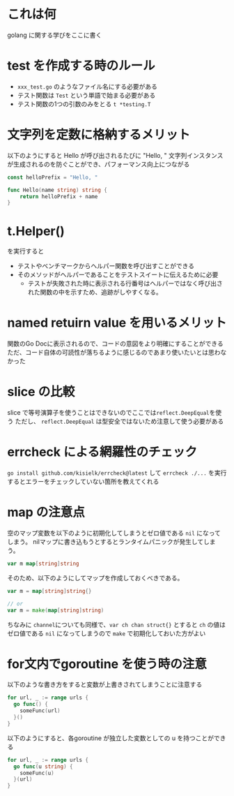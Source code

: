 # これは何
golang に関する学びをここに書く

# test を作成する時のルール
- `xxx_test.go` のようなファイル名にする必要がある
- テスト関数は `Test` という単語で始まる必要がある
- テスト関数の1つの引数のみをとる `t *testing.T`

# 文字列を定数に格納するメリット
以下のようにすると Hello が呼び出されるたびに "Hello, " 文字列インスタンスが生成されるのを防ぐことができ、パフォーマンス向上につながる

```go
const helloPrefix = "Hello, "

func Hello(name string) string {
	return helloPrefix + name
}
```

# t.Helper()
を実行すると
- テストやベンチマークからヘルパー関数を呼び出すことができる
- そのメソッドがヘルパーであることをテストスイートに伝えるために必要
  - テストが失敗された時に表示される行番号はヘルパーではなく呼び出された関数の中を示すため、追跡がしやすくなる。

# named retuirn value を用いるメリット
関数のGo Docに表示されるので、コードの意図をより明確にすることができる
ただ、コード自体の可読性が落ちるように感じるのであまり使いたいとは思わなかった

# slice の比較
slice で等号演算子を使うことはできないのでここでは`reflect.DeepEqual`を使う
ただし、 `reflect.DeepEqual` は型安全ではないため注意して使う必要がある

# errcheck による網羅性のチェック
`go install github.com/kisielk/errcheck@latest` して `errcheck ./...` を実行するとエラーをチェックしていない箇所を教えてくれる

# map の注意点
空のマップ変数を以下のように初期化してしまうとゼロ値である `nil` になってしまう。 nilマップに書き込もうとするとランタイムパニックが発生してしまう。
```go
var m map[string]string
```

そのため、以下のようにしてマップを作成しておくべきである。
```go
var m = map[string]string{}

// or
var m = make(map[string]string)
```

ちなみに `channel`についても同様で、`var ch chan struct{}` とすると `ch` の値はゼロ値である `nil` になってしまうので `make` で初期化しておいた方がよい

# for文内でgoroutine を使う時の注意
以下のような書き方をすると変数が上書きされてしまうことに注意する
```go
for url, _ := range urls {
  go func() {
    someFunc(url)
  }()
}
```
以下のようにすると、各goroutine が独立した変数としての u を持つことができる
```go
for url, _ := range urls {
  go func(u string) {
    someFunc(u)
  }(url)
}
```

